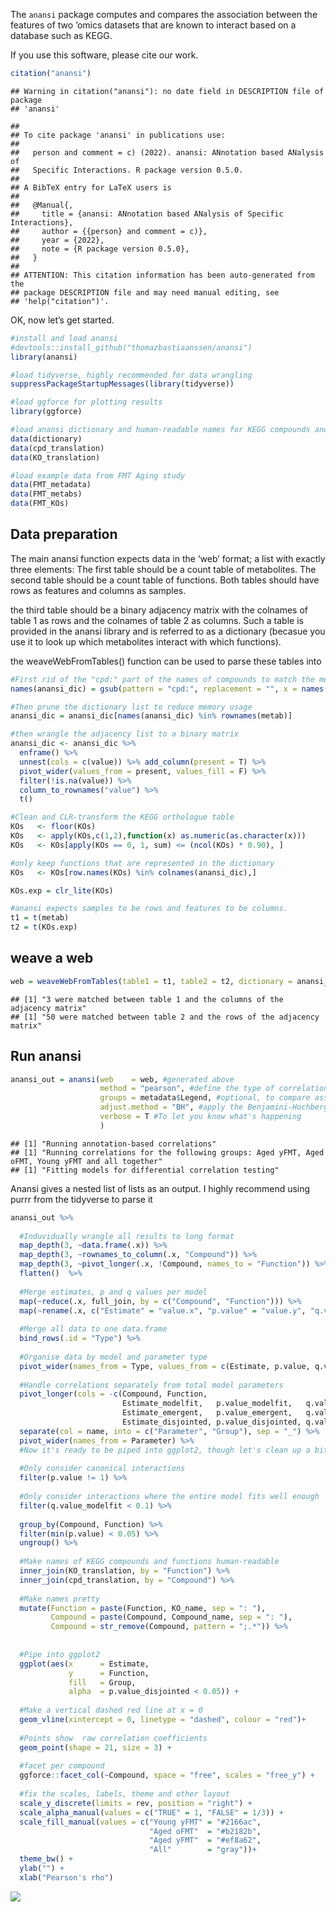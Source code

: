 <!-- README.md is generated from README.Rmd. Please edit that file -->

The `anansi` package computes and compares the association between the
features of two ’omics datasets that are known to interact based on a
database such as KEGG.

If you use this software, please cite our work.

``` r
citation("anansi")
```

    ## Warning in citation("anansi"): no date field in DESCRIPTION file of package
    ## 'anansi'

    ## 
    ## To cite package 'anansi' in publications use:
    ## 
    ##   person and comment = c) (2022). anansi: ANnotation based ANalysis of
    ##   Specific Interactions. R package version 0.5.0.
    ## 
    ## A BibTeX entry for LaTeX users is
    ## 
    ##   @Manual{,
    ##     title = {anansi: ANnotation based ANalysis of Specific Interactions},
    ##     author = {{person} and comment = c)},
    ##     year = {2022},
    ##     note = {R package version 0.5.0},
    ##   }
    ## 
    ## ATTENTION: This citation information has been auto-generated from the
    ## package DESCRIPTION file and may need manual editing, see
    ## 'help("citation")'.

OK, now let’s get started.

``` r
#install and load anansi
#devtools::install_github("thomazbastiaanssen/anansi")
library(anansi)

#load tidyverse, highly recommended for data wrangling 
suppressPackageStartupMessages(library(tidyverse))

#load ggforce for plotting results
library(ggforce)

#load anansi dictionary and human-readable names for KEGG compounds and orthologues
data(dictionary)
data(cpd_translation)
data(KO_translation)

#load example data from FMT Aging study
data(FMT_metadata)
data(FMT_metabs)
data(FMT_KOs)
```

## Data preparation

The main anansi function expects data in the ‘web’ format; a list with
exactly three elements: The first table should be a count table of
metabolites. The second table should be a count table of functions. Both
tables should have rows as features and columns as samples.

the third table should be a binary adjacency matrix with the colnames of
table 1 as rows and the colnames of table 2 as columns. Such a table is
provided in the anansi library and is referred to as a dictionary
(becasue you use it to look up which metabolites interact with which
functions).

the weaveWebFromTables() function can be used to parse these tables into

``` r
#First rid of the "cpd:" part of the names of compounds to match the metabolite table
names(anansi_dic) = gsub(pattern = "cpd:", replacement = "", x = names(anansi_dic))

#Then prune the dictionary list to reduce memory usage
anansi_dic = anansi_dic[names(anansi_dic) %in% rownames(metab)]

#then wrangle the adjacency list to a binary matrix
anansi_dic <- anansi_dic %>% 
  enframe() %>% 
  unnest(cols = c(value)) %>% add_column(present = T) %>%
  pivot_wider(values_from = present, values_fill = F) %>%
  filter(!is.na(value)) %>% 
  column_to_rownames("value") %>% 
  t()

#Clean and CLR-transform the KEGG orthologue table
KOs   <- floor(KOs)
KOs   <- apply(KOs,c(1,2),function(x) as.numeric(as.character(x)))
KOs   <- KOs[apply(KOs == 0, 1, sum) <= (ncol(KOs) * 0.90), ] 

#only keep functions that are represented in the dictionary
KOs   <- KOs[row.names(KOs) %in% colnames(anansi_dic),]

KOs.exp = clr_lite(KOs)

#anansi expects samples to be rows and features to be columns. 
t1 = t(metab)
t2 = t(KOs.exp)
```

## weave a web

``` r
web = weaveWebFromTables(table1 = t1, table2 = t2, dictionary = anansi_dic)
```

    ## [1] "3 were matched between table 1 and the columns of the adjacency matrix"
    ## [1] "50 were matched between table 2 and the rows of the adjacency matrix"

## Run anansi

``` r
anansi_out = anansi(web    = web, #generated above
                    method = "pearson", #define the type of correlation used
                    groups = metadata$Legend, #optional, to compare associations between groups
                    adjust.method = "BH", #apply the Benjamini-Hochberg procedure for FDR
                    verbose = T #To let you know what's happening
                    )
```

    ## [1] "Running annotation-based correlations"
    ## [1] "Running correlations for the following groups: Aged yFMT, Aged oFMT, Young yFMT and all together"
    ## [1] "Fitting models for differential correlation testing"

Anansi gives a nested list of lists as an output. I highly recommend
using purrr from the tidyverse to parse it

``` r
anansi_out %>%
  
  #Induvidually wrangle all results to long format
  map_depth(3, ~data.frame(.x)) %>%
  map_depth(3, ~rownames_to_column(.x, "Compound")) %>%
  map_depth(3, ~pivot_longer(.x, !Compound, names_to = "Function")) %>%
  flatten()  %>%
  
  #Merge estimates, p and q values per model
  map(~reduce(.x, full_join, by = c("Compound", "Function"))) %>%
  map(~rename(.x, c("Estimate" = "value.x", "p.value" = "value.y", "q.value" = "value"))) %>%
  
  #Merge all data to one data.frame
  bind_rows(.id = "Type") %>%
  
  #Organise data by model and parameter type
  pivot_wider(names_from = Type, values_from = c(Estimate, p.value, q.value)) %>%
  
  #Handle correlations separately from total model parameters
  pivot_longer(cols = -c(Compound, Function, 
                         Estimate_modelfit,   p.value_modelfit,   q.value_modelfit, 
                         Estimate_emergent,   p.value_emergent,   q.value_emergent, 
                         Estimate_disjointed, p.value_disjointed, q.value_disjointed)) %>% 
  separate(col = name, into = c("Parameter", "Group"), sep = "_") %>% 
  pivot_wider(names_from = Parameter) %>% 
  #Now it's ready to be piped into ggplot2, though let's clean up a bit more. 
  
  #Only consider canonical interactions
  filter(p.value != 1) %>%
  
  #Only consider interactions where the entire model fits well enough
  filter(q.value_modelfit < 0.1) %>% 
  
  group_by(Compound, Function) %>% 
  filter(min(p.value) < 0.05) %>%
  ungroup() %>%
  
  #Make names of KEGG compounds and functions human-readable
  inner_join(KO_translation, by = "Function") %>%
  inner_join(cpd_translation, by = "Compound") %>%
  
  #Make names pretty
  mutate(Function = paste(Function, KO_name, sep = ": "), 
         Compound = paste(Compound, Compound_name, sep = ": "), 
         Compound = str_remove(Compound, pattern = ";.*")) %>% 
  
  
  #Pipe into ggplot2
  ggplot(aes(x      = Estimate, 
             y      = Function, 
             fill   = Group, 
             alpha  = p.value_disjointed < 0.05)) + 
  
  #Make a vertical dashed red line at x = 0
  geom_vline(xintercept = 0, linetype = "dashed", colour = "red")+
  
  #Points show  raw correlation coefficients
  geom_point(shape = 21, size = 3) + 
  
  #facet per compound
  ggforce::facet_col(~Compound, space = "free", scales = "free_y") + 
  
  #fix the scales, labels, theme and other layout
  scale_y_discrete(limits = rev, position = "right") +
  scale_alpha_manual(values = c("TRUE" = 1, "FALSE" = 1/3)) +
  scale_fill_manual(values = c("Young yFMT" = "#2166ac", 
                               "Aged oFMT"  = "#b2182b", 
                               "Aged yFMT"  = "#ef8a62", 
                               "All"        = "gray"))+
  theme_bw() + 
  ylab("") + 
  xlab("Pearson's rho")
```

![](README_files/figure-markdown_github/unnamed-chunk-6-1.png)
